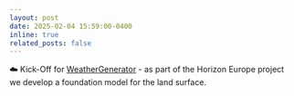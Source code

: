 ```yaml
---
layout: post
date: 2025-02-04 15:59:00-0400
inline: true
related_posts: false
---
```


:cloud: Kick-Off for [WeatherGenerator](https://weathergenerator.eu/) - as part of the Horizon Europe project we develop a foundation model for the land surface.

